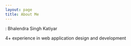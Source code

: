 ```yaml
---
layout: page
title: About Me
---
```


: Bhalendra Singh Katiyar

4+ experience in web application design and development
